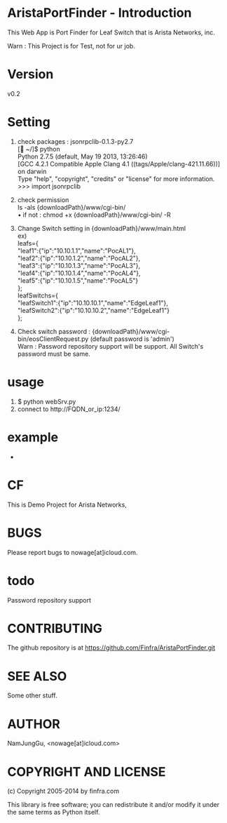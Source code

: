 # AristaPortFinder - Introduction
This Web App is Port Finder for Leaf Switch that is Arista Networks, inc.

Warn : This Project is for Test, not for ur job.

# Version

v0.2

# Setting

1. check packages : jsonrpclib-0.1.3-py2.7<br>
    [ ~/]$ python <br>
    Python 2.7.5 (default, May 19 2013, 13:26:46) <br>
    [GCC 4.2.1 Compatible Apple Clang 4.1 ((tags/Apple/clang-421.11.66))] on darwin<br>
    Type "help", "copyright", "credits" or "license" for more information.<br>
    \>\>\> import jsonrpclib<br>

2. check permission <br>
    ls -als {downloadPath}/www/cgi-bin/<br>
    • if not : chmod +x {downloadPath}/www/cgi-bin/ -R<br>

3. Change Switch setting in {downloadPath}/www/main.html<br>
    ex)<br>
        leafs={<br>
          "leaf1":{"ip":"10.10.1.1","name":"PocAL1"},<br>
          "leaf2":{"ip":"10.10.1.2","name":"PocAL2"},<br>
          "leaf3":{"ip":"10.10.1.3","name":"PocAL3"},<br>
          "leaf4":{"ip":"10.10.1.4","name":"PocAL4"},<br>
          "leaf5":{"ip":"10.10.1.5","name":"PocAL5"}<br> 
        }; <br>
        leafSwitchs={<br>
          "leafSwitch1":{"ip":"10.10.10.1","name":"EdgeLeaf1"},<br>
          "leafSwitch2":{"ip":"10.10.10.2","name":"EdgeLeaf1"}<br>
        };<br>
4. Check switch password : {downloadPath}/www/cgi-bin/eosClientRequest.py (default password is 'admin')<br>
    Warn : Password repository support will be support. All Switch's password must be same.<br>



# usage 
1. $ python webSrv.py 
2. connect to http://FQDN_or_ip:1234/

# example
-

# CF        

This is Demo Project for Arista Networks,

# BUGS

Please report bugs to nowage[at]icloud.com.

# todo

Password repository support

# CONTRIBUTING

The github repository is at https://github.com/Finfra/AristaPortFinder.git

# SEE ALSO

Some other stuff.

# AUTHOR

NamJungGu, <nowage[at]icloud.com>

# COPYRIGHT AND LICENSE

(c) Copyright 2005-2014 by finfra.com

This library is free software; you can redistribute it and/or modify
it under the same terms as Python itself.
